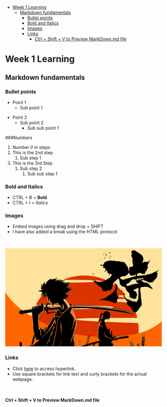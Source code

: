 
- [Week 1 Learning](#week-1-learning)
  - [Markdown fundamentals](#markdown-fundamentals)
    - [Bullet points](#bullet-points)
    - [Bold and Italics](#bold-and-italics)
    - [Images](#images)
    - [Links](#links)
      - [Ctrl + Shift + V to Preview MarkDown.md file](#ctrl--shift--v-to-preview-markdownmd-file)

# Week 1 Learning

## Markdown fundamentals

### Bullet points

* Point 1
  * Sub point 1
- Point 2
  - Sub point 2
    - Sub sub point 1

###Numbers

1. Number if in steps
2. This is the 2nd step
   1. Sub step 1
3. This is the 3rd Step
    1. Sub step 2
        1. Sub sub step 1

### Bold and Italics

* CTRL + B = **Bold**
* CTRL + I = *Italics*

### Images

* Embed images using drag and drop + SHIFT
* I have also added a break using the HTML protocol

<br>

![alt text](UgsYoJ.jpg)

### Links

* Click [here](http://google.com) to access hyperlink.
* Use square brackets for link text and curly brackets for the actual webpage.

<br>

#### Ctrl + Shift + V to Preview MarkDown.md file
